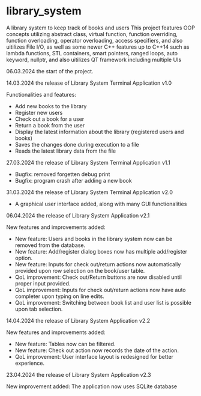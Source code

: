 # library_system
A library system to keep track of books and users
This project features OOP concepts utilizing abstract class, virtual function, function overriding, function overloading, operator overloading, access specifiers,
and also uitilizes File I/O, as well as some newer C++ features up to C++14 such as lambda functions, STL containers, smart pointers, ranged loops, auto keyword, nullptr,
and also uitilizes QT framework including multiple UIs

06.03.2024 the start of the project.

14.03.2024 the release of Library System Terminal Application v1.0

Functionalities and features:
- Add new books to the library
- Register new users
- Check out a book for a user
- Return a book from the user
- Display the latest information about the library (registered users and books)
- Saves the changes done during execution to a file
- Reads the latest library data from the file

27.03.2024 the release of Library System Terminal Application v1.1
- Bugfix: removed forgetten debug print
- Bugfix: program crash after adding a new book

31.03.2024 the release of Library System Terminal Application v2.0
- A graphical user interface added, along with many GUI functionalities

06.04.2024 the release of Library System Application v2.1

New features and improvements added:
- New feature: Users and books in the library system now can be removed from the database.
- New feature: Add/register dialog boxes now has multiple add/register option.
- New feature: Inputs for check out/return actions now automatically provided upon row selection on the book/user table.
- QoL improvement: Check out/Return buttons are now disabled until proper input provided.
- QoL improvement: Inputs for check out/return actions now have auto completer upon typing on line edits.
- QoL improvement: Switching between book list and user list is possible upon tab selection.

14.04.2024 the release of Library System Application v2.2

New features and improvements added:
- New feature: Tables now can be filtered.
- New feature: Check out action now records the date of the action.
- QoL improvement: User interface layout is redesigned for better experience.

23.04.2024 the release of Library System Application v2.3

New improvement added: The application now uses SQLite database